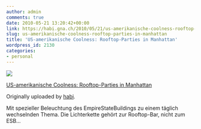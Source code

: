 ```yaml
---
author: admin
comments: true
date: 2010-05-21 13:20:42+00:00
link: https://habi.gna.ch/2010/05/21/us-amerikanische-coolness-rooftop-parties-in-manhattan/
slug: us-amerikanische-coolness-rooftop-parties-in-manhattan
title: 'US-amerikanische Coolness: Rooftop-Parties in Manhattan'
wordpress_id: 2130
categories:
- personal
---
```



 [![](http://farm5.static.flickr.com/4029/4626856856_9a3b15a86b_m.jpg)](http://www.flickr.com/photos/habi/4626856856/)
   

 
  [US-amerikanische Coolness: Rooftop-Parties in Manhattan](http://www.flickr.com/photos/habi/4626856856/)
    

  Originally uploaded by [habi](http://www.flickr.com/people/habi/).
 



Mit spezieller Beleuchtung des EmpireStateBuildings zu einem täglich wechselnden Thema. Die Lichterkette gehört zur Rooftop-Bar, nicht zum ESB...
  

